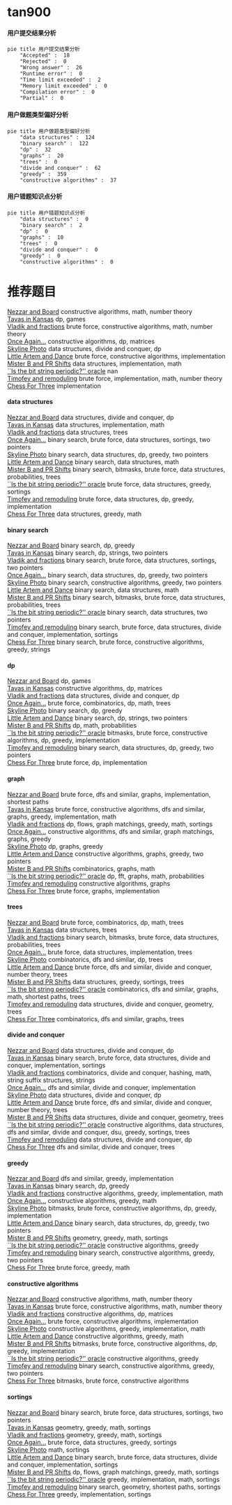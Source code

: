 # tan900
<!-- tabs:start -->
#### **用户提交结果分析**

```mermaid
pie title 用户提交结果分析
    "Accepted" :  18
    "Rejected" :  0
    "Wrong answer" :  26
    "Runtime error" :  0
    "Time limit exceeded" :  2
    "Memory limit exceeded" :  0
    "Compilation error" :  0
    "Partial" :  0
```
#### **用户做题类型偏好分析**

```mermaid
pie title 用户做题类型偏好分析
    "data structures" :  124
    "binary search" :  122
    "dp" :  32
    "graphs" :  20
    "trees" :  0
    "divide and conquer" :  62
    "greedy" :  359
    "constructive algorithms" :  37
```
#### **用户错题知识点分析**

```mermaid
pie title 用户错题知识点分析
    "data structures" :  0
    "binary search" :  2
    "dp" :  0
    "graphs" :  10
    "trees" :  0
    "divide and conquer" :  0
    "greedy" :  0
    "constructive algorithms" :  0
```
<!-- tabs:end -->
# 推荐题目
[Nezzar and Board](https://codeforces.com/contest/1478/problem/D)		constructive algorithms,
                        math,
                        number theory		  
[Tavas in Kansas](http://codeforces.com/problemset/problem/536/D)		dp,
                        games		  
[Vladik and fractions](http://codeforces.com/problemset/problem/743/C)		brute force,
                        constructive algorithms,
                        math,
                        number theory		  
[Once Again...](http://codeforces.com/problemset/problem/582/B)		constructive algorithms,
                        dp,
                        matrices		  
[Skyline Photo](http://codeforces.com/problemset/problem/1482/E)		data structures,
                        divide and conquer,
                        dp		  
[Little Artem and Dance](https://codeforces.com/contest/669/problem/D)		brute force,
                        constructive algorithms,
                        implementation		  
[Mister B and PR Shifts](https://codeforces.com/contest/820/problem/D)		data structures,
                        implementation,
                        math		  
[``Is the bit string periodic?'' oracle](http://codeforces.com/problemset/problem/1116/C2)		nan		  
[Timofey and remoduling](http://codeforces.com/problemset/problem/763/C)		brute force,
                        implementation,
                        math,
                        number theory		  
[Chess For Three](http://codeforces.com/problemset/problem/893/A)		implementation		  
<!-- tabs:start -->
#### **data structures**
[Nezzar and Board](http://codeforces.com/problemset/problem/1482/E)		data structures,
                        divide and conquer,
                        dp		  
[Tavas in Kansas](https://codeforces.com/contest/820/problem/D)		data structures,
                        implementation,
                        math		  
[Vladik and fractions](http://codeforces.com/problemset/problem/893/F)		data structures,
                        trees		  
[Once Again...](http://codeforces.com/problemset/problem/1379/D)		binary search,
                        brute force,
                        data structures,
                        sortings,
                        two pointers		  
[Skyline Photo](http://codeforces.com/problemset/problem/1492/C)		binary search,
                        data structures,
                        dp,
                        greedy,
                        two pointers		  
[Little Artem and Dance](http://codeforces.com/problemset/problem/1490/G)		binary search,
                        data structures,
                        math		  
[Mister B and PR Shifts](http://codeforces.com/problemset/problem/1479/D)		binary search,
                        bitmasks,
                        brute force,
                        data structures,
                        probabilities,
                        trees		  
[``Is the bit string periodic?'' oracle](http://codeforces.com/problemset/problem/1497/A)		brute force,
                        data structures,
                        greedy,
                        sortings		  
[Timofey and remoduling](http://codeforces.com/problemset/problem/1491/C)		brute force,
                        data structures,
                        dp,
                        greedy,
                        implementation		  
[Chess For Three](http://codeforces.com/problemset/problem/1492/B)		data structures,
                        greedy,
                        math		  
#### **binary search**
[Nezzar and Board](http://codeforces.com/problemset/problem/727/F)		binary search,
                        dp,
                        greedy		  
[Tavas in Kansas](http://codeforces.com/problemset/problem/676/C)		binary search,
                        dp,
                        strings,
                        two pointers		  
[Vladik and fractions](http://codeforces.com/problemset/problem/1379/D)		binary search,
                        brute force,
                        data structures,
                        sortings,
                        two pointers		  
[Once Again...](http://codeforces.com/problemset/problem/1492/C)		binary search,
                        data structures,
                        dp,
                        greedy,
                        two pointers		  
[Skyline Photo](http://codeforces.com/problemset/problem/1463/D)		binary search,
                        constructive algorithms,
                        greedy,
                        two pointers		  
[Little Artem and Dance](http://codeforces.com/problemset/problem/1490/G)		binary search,
                        data structures,
                        math		  
[Mister B and PR Shifts](http://codeforces.com/problemset/problem/1479/D)		binary search,
                        bitmasks,
                        brute force,
                        data structures,
                        probabilities,
                        trees		  
[``Is the bit string periodic?'' oracle](http://codeforces.com/problemset/problem/1436/E)		binary search,
                        data structures,
                        two pointers		  
[Timofey and remoduling](http://codeforces.com/problemset/problem/1461/D)		binary search,
                        brute force,
                        data structures,
                        divide and conquer,
                        implementation,
                        sortings		  
[Chess For Three](http://codeforces.com/problemset/problem/1493/C)		binary search,
                        brute force,
                        constructive algorithms,
                        greedy,
                        strings		  
#### **dp**
[Nezzar and Board](http://codeforces.com/problemset/problem/536/D)		dp,
                        games		  
[Tavas in Kansas](http://codeforces.com/problemset/problem/582/B)		constructive algorithms,
                        dp,
                        matrices		  
[Vladik and fractions](http://codeforces.com/problemset/problem/1482/E)		data structures,
                        divide and conquer,
                        dp		  
[Once Again...](http://codeforces.com/problemset/problem/1109/D)		brute force,
                        combinatorics,
                        dp,
                        math,
                        trees		  
[Skyline Photo](http://codeforces.com/problemset/problem/727/F)		binary search,
                        dp,
                        greedy		  
[Little Artem and Dance](http://codeforces.com/problemset/problem/676/C)		binary search,
                        dp,
                        strings,
                        two pointers		  
[Mister B and PR Shifts](http://codeforces.com/problemset/problem/248/E)		dp,
                        math,
                        probabilities		  
[``Is the bit string periodic?'' oracle](http://codeforces.com/problemset/problem/1391/D)		bitmasks,
                        brute force,
                        constructive algorithms,
                        dp,
                        greedy,
                        implementation		  
[Timofey and remoduling](http://codeforces.com/problemset/problem/1492/C)		binary search,
                        data structures,
                        dp,
                        greedy,
                        two pointers		  
[Chess For Three](https://codeforces.com/contest/1457/problem/C)		brute force,
                        dp,
                        implementation		  
#### **graph**
[Nezzar and Board](http://codeforces.com/problemset/problem/254/D)		brute force,
                        dfs and similar,
                        graphs,
                        implementation,
                        shortest paths		  
[Tavas in Kansas](http://codeforces.com/problemset/problem/1487/C)		brute force,
                        constructive algorithms,
                        dfs and similar,
                        graphs,
                        greedy,
                        implementation,
                        math		  
[Vladik and fractions](http://codeforces.com/problemset/problem/1437/C)		dp,
                        flows,
                        graph matchings,
                        greedy,
                        math,
                        sortings		  
[Once Again...](http://codeforces.com/problemset/problem/1470/D)		constructive algorithms,
                        dfs and similar,
                        graph matchings,
                        graphs,
                        greedy		  
[Skyline Photo](http://codeforces.com/problemset/problem/1476/C)		dp,
                        graphs,
                        greedy		  
[Little Artem and Dance](http://codeforces.com/problemset/problem/1304/D)		constructive algorithms,
                        graphs,
                        greedy,
                        two pointers		  
[Mister B and PR Shifts](http://codeforces.com/problemset/problem/1475/C)		combinatorics,
                        graphs,
                        math		  
[``Is the bit string periodic?'' oracle](http://codeforces.com/problemset/problem/553/E)		dp,
                        fft,
                        graphs,
                        math,
                        probabilities		  
[Timofey and remoduling](http://codeforces.com/problemset/problem/1495/C)		constructive algorithms,
                        graphs		  
[Chess For Three](http://codeforces.com/problemset/problem/1510/K)		brute force,
                        graphs,
                        implementation		  
#### **trees**
[Nezzar and Board](http://codeforces.com/problemset/problem/1109/D)		brute force,
                        combinatorics,
                        dp,
                        math,
                        trees		  
[Tavas in Kansas](http://codeforces.com/problemset/problem/893/F)		data structures,
                        trees		  
[Vladik and fractions](http://codeforces.com/problemset/problem/1479/D)		binary search,
                        bitmasks,
                        brute force,
                        data structures,
                        probabilities,
                        trees		  
[Once Again...](http://codeforces.com/problemset/problem/1511/C)		brute force,
                        data structures,
                        implementation,
                        trees		  
[Skyline Photo](http://codeforces.com/problemset/problem/1499/F)		combinatorics,
                        dfs and similar,
                        dp,
                        trees		  
[Little Artem and Dance](http://codeforces.com/problemset/problem/1491/E)		brute force,
                        dfs and similar,
                        divide and conquer,
                        number theory,
                        trees		  
[Mister B and PR Shifts](http://codeforces.com/problemset/problem/1466/D)		data structures,
                        greedy,
                        sortings,
                        trees		  
[``Is the bit string periodic?'' oracle](http://codeforces.com/problemset/problem/1495/D)		combinatorics,
                        dfs and similar,
                        graphs,
                        math,
                        shortest paths,
                        trees		  
[Timofey and remoduling](http://codeforces.com/problemset/problem/1303/G)		data structures,
                        divide and conquer,
                        geometry,
                        trees		  
[Chess For Three](http://codeforces.com/problemset/problem/1454/E)		combinatorics,
                        dfs and similar,
                        graphs,
                        trees		  
#### **divide and conquer**
[Nezzar and Board](http://codeforces.com/problemset/problem/1482/E)		data structures,
                        divide and conquer,
                        dp		  
[Tavas in Kansas](http://codeforces.com/problemset/problem/1461/D)		binary search,
                        brute force,
                        data structures,
                        divide and conquer,
                        implementation,
                        sortings		  
[Vladik and fractions](http://codeforces.com/problemset/problem/1466/G)		combinatorics,
                        divide and conquer,
                        hashing,
                        math,
                        string suffix structures,
                        strings		  
[Once Again...](http://codeforces.com/problemset/problem/1490/D)		dfs and similar,
                        divide and conquer,
                        implementation		  
[Skyline Photo](https://codeforces.com/contest/1483/problem/C)		data structures,
                        divide and conquer,
                        dp		  
[Little Artem and Dance](http://codeforces.com/problemset/problem/1491/E)		brute force,
                        dfs and similar,
                        divide and conquer,
                        number theory,
                        trees		  
[Mister B and PR Shifts](http://codeforces.com/problemset/problem/1303/G)		data structures,
                        divide and conquer,
                        geometry,
                        trees		  
[``Is the bit string periodic?'' oracle](http://codeforces.com/problemset/problem/1494/D)		constructive algorithms,
                        data structures,
                        dfs and similar,
                        divide and conquer,
                        dsu,
                        greedy,
                        sortings,
                        trees		  
[Timofey and remoduling](http://codeforces.com/problemset/problem/1482/E)		data structures,
                        divide and conquer,
                        dp		  
[Chess For Three](http://codeforces.com/problemset/problem/566/C)		dfs and similar,
                        divide and conquer,
                        trees		  
#### **greedy**
[Nezzar and Board](http://codeforces.com/problemset/problem/57/A)		dfs and similar,
                        greedy,
                        implementation		  
[Tavas in Kansas](http://codeforces.com/problemset/problem/727/F)		binary search,
                        dp,
                        greedy		  
[Vladik and fractions](https://codeforces.com/contest/709/problem/D)		constructive algorithms,
                        greedy,
                        implementation,
                        math		  
[Once Again...](http://codeforces.com/problemset/problem/266/C)		constructive algorithms,
                        greedy,
                        math		  
[Skyline Photo](http://codeforces.com/problemset/problem/1391/D)		bitmasks,
                        brute force,
                        constructive algorithms,
                        dp,
                        greedy,
                        implementation		  
[Little Artem and Dance](http://codeforces.com/problemset/problem/1492/C)		binary search,
                        data structures,
                        dp,
                        greedy,
                        two pointers		  
[Mister B and PR Shifts](https://codeforces.com/contest/1496/problem/C)		geometry,
                        greedy,
                        math,
                        sortings		  
[``Is the bit string periodic?'' oracle](http://codeforces.com/problemset/problem/1493/A)		constructive algorithms,
                        greedy		  
[Timofey and remoduling](http://codeforces.com/problemset/problem/1463/D)		binary search,
                        constructive algorithms,
                        greedy,
                        two pointers		  
[Chess For Three](http://codeforces.com/problemset/problem/1462/C)		brute force,
                        greedy,
                        math		  
#### **constructive algorithms**
[Nezzar and Board](https://codeforces.com/contest/1478/problem/D)		constructive algorithms,
                        math,
                        number theory		  
[Tavas in Kansas](http://codeforces.com/problemset/problem/743/C)		brute force,
                        constructive algorithms,
                        math,
                        number theory		  
[Vladik and fractions](http://codeforces.com/problemset/problem/582/B)		constructive algorithms,
                        dp,
                        matrices		  
[Once Again...](https://codeforces.com/contest/669/problem/D)		brute force,
                        constructive algorithms,
                        implementation		  
[Skyline Photo](https://codeforces.com/contest/709/problem/D)		constructive algorithms,
                        greedy,
                        implementation,
                        math		  
[Little Artem and Dance](http://codeforces.com/problemset/problem/266/C)		constructive algorithms,
                        greedy,
                        math		  
[Mister B and PR Shifts](http://codeforces.com/problemset/problem/1391/D)		bitmasks,
                        brute force,
                        constructive algorithms,
                        dp,
                        greedy,
                        implementation		  
[``Is the bit string periodic?'' oracle](http://codeforces.com/problemset/problem/1493/A)		constructive algorithms,
                        greedy		  
[Timofey and remoduling](http://codeforces.com/problemset/problem/1463/D)		binary search,
                        constructive algorithms,
                        greedy,
                        two pointers		  
[Chess For Three](https://codeforces.com/contest/1456/problem/B)		bitmasks,
                        brute force,
                        constructive algorithms		  
#### **sortings**
[Nezzar and Board](http://codeforces.com/problemset/problem/1379/D)		binary search,
                        brute force,
                        data structures,
                        sortings,
                        two pointers		  
[Tavas in Kansas](https://codeforces.com/contest/1496/problem/C)		geometry,
                        greedy,
                        math,
                        sortings		  
[Vladik and fractions](http://codeforces.com/problemset/problem/1495/A)		geometry,
                        greedy,
                        math,
                        sortings		  
[Once Again...](http://codeforces.com/problemset/problem/1497/A)		brute force,
                        data structures,
                        greedy,
                        sortings		  
[Skyline Photo](http://codeforces.com/problemset/problem/1427/A)		math,
                        sortings		  
[Little Artem and Dance](http://codeforces.com/problemset/problem/1461/D)		binary search,
                        brute force,
                        data structures,
                        divide and conquer,
                        implementation,
                        sortings		  
[Mister B and PR Shifts](http://codeforces.com/problemset/problem/1437/C)		dp,
                        flows,
                        graph matchings,
                        greedy,
                        math,
                        sortings		  
[``Is the bit string periodic?'' oracle](http://codeforces.com/problemset/problem/1473/A)		greedy,
                        implementation,
                        math,
                        sortings		  
[Timofey and remoduling](http://codeforces.com/problemset/problem/1486/B)		binary search,
                        geometry,
                        shortest paths,
                        sortings		  
[Chess For Three](http://codeforces.com/problemset/problem/1480/B)		greedy,
                        implementation,
                        sortings		  
<!-- tabs:end -->
